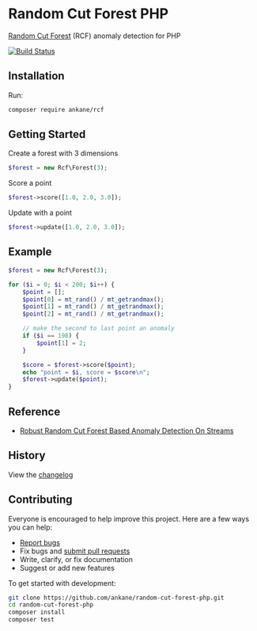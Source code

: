 # Random Cut Forest PHP

[Random Cut Forest](https://github.com/aws/random-cut-forest-by-aws) (RCF) anomaly detection for PHP

[![Build Status](https://github.com/ankane/random-cut-forest-php/workflows/build/badge.svg?branch=master)](https://github.com/ankane/random-cut-forest-php/actions)

## Installation

Run:

```sh
composer require ankane/rcf
```

## Getting Started

Create a forest with 3 dimensions

```php
$forest = new Rcf\Forest(3);
```

Score a point

```php
$forest->score([1.0, 2.0, 3.0]);
```

Update with a point

```php
$forest->update([1.0, 2.0, 3.0]);
```

## Example

```php
$forest = new Rcf\Forest(3);

for ($i = 0; $i < 200; $i++) {
    $point = [];
    $point[0] = mt_rand() / mt_getrandmax();
    $point[1] = mt_rand() / mt_getrandmax();
    $point[2] = mt_rand() / mt_getrandmax();

    // make the second to last point an anomaly
    if ($i == 198) {
        $point[1] = 2;
    }

    $score = $forest->score($point);
    echo "point = $i, score = $score\n";
    $forest->update($point);
}
```

## Reference

- [Robust Random Cut Forest Based Anomaly Detection On Streams](https://proceedings.mlr.press/v48/guha16.pdf)

## History

View the [changelog](CHANGELOG.md)

## Contributing

Everyone is encouraged to help improve this project. Here are a few ways you can help:

- [Report bugs](https://github.com/ankane/random-cut-forest-php/issues)
- Fix bugs and [submit pull requests](https://github.com/ankane/random-cut-forest-php/pulls)
- Write, clarify, or fix documentation
- Suggest or add new features

To get started with development:

```sh
git clone https://github.com/ankane/random-cut-forest-php.git
cd random-cut-forest-php
composer install
composer test
```
